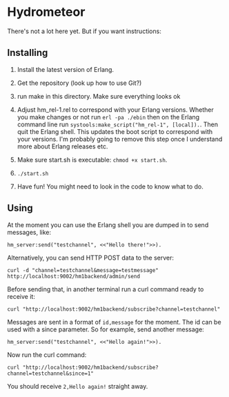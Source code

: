 Hydrometeor
===========

There's not a lot here yet. But if you want instructions:

Installing
----------

 1. Install the latest version of Erlang.

 2. Get the repository (look up how to use Git?)

 3. run make in this directory. Make sure everything looks ok

 4. Adjust hm_rel-1.rel to correspond with your Erlang versions. Whether you
    make changes or not run `erl -pa ./ebin` then on the Erlang command line
    run `systools:make_script("hm_rel-1", [local]).`. Then quit the Erlang
    shell. This updates the boot script to correspond with your versions.
    I'm probably going to remove this step once I understand more about
    Erlang releases etc.

 5. Make sure start.sh is executable: `chmod +x start.sh`.

 6. `./start.sh`

 7. Have fun! You might need to look in the code to know what to do.


Using
-----

At the moment you can use the Erlang shell you are dumped in to send messages,
like:

	hm_server:send("testchannel", <<"Hello there!">>).

Alternatively, you can send HTTP POST data to the server:

	curl -d "channel=testchannel&message=testmessage" http://localhost:9002/hm1backend/admin/send

Before sending that, in another terminal run a curl command ready to receive
it:

	curl "http://localhost:9002/hm1backend/subscribe?channel=testchannel"

Messages are sent in a format of `id,message` for the moment. The id can be
used with a since parameter. So for example, send another message:

	hm_server:send("testchannel", <<"Hello again!">>).

Now run the curl command:

	curl "http://localhost:9002/hm1backend/subscribe?channel=testchannel&since=1"

You should receive `2,Hello again!` straight away.
